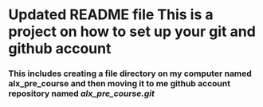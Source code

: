 ﻿# Updated README file This is a project on how to set up your git and github account 
### This includes creating a file directory on my computer named alx_pre_course and then moving it to me github account repository named *alx_pre_course.git*
